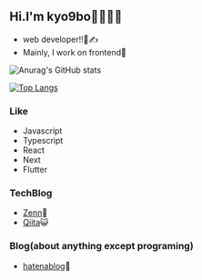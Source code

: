 

## Hi.I'm kyo9bo🍺🍺🍺🍺


- web developer!!👀✍️
- Mainly, I work on frontend🎢

![Anurag's GitHub stats](https://github-readme-stats.vercel.app/api?username=kk3939&count_private=true&show_icons=true&theme=radical)

[![Top Langs](https://github-readme-stats.vercel.app/api/top-langs/?username=kk3939&layout=compact&theme=radical)](https://github.com/kk3939/github-readme-stats)

### Like

- Javascript
- Typescript
- React
- Next
- Flutter

### TechBlog
- [Zenn](https://zenn.dev/kyo9bo)👾
- [Qiita](https://qiita.com/kyo51310)😺

### Blog(about anything except programing)
- [hatenablog](https://kyo9bo.hatenablog.com/)🥳
